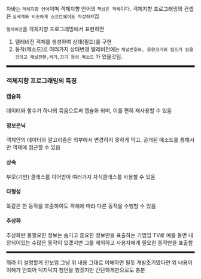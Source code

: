 자바는 `객체지향 언어`이며 객체지향 언어의 `핵심은 객체`이다.
객체지향 프로그래밍의 컨셉은 `실세계와 비슷하게 소프트웨어도 작성하자`임

`텔레비전`을 객체지향 프로그래밍에서 표현하면

1. 텔레비전 객체를 생성하여 상태(필드)를 구현
2. 동작(메소드)로 여러가지 상태변경
   텔레비전에는 `채널번호와, 음향크기의 필드가 있을것이고 채널전환,켜기,끄기 등의 메소드` 가 있을것임.

<hr style="height:5px">

### 객체지향 프로그래밍의 특징

#### 캡슐화

데이터와 함수가 하나의 묶음으로써 캡슐화 되며,
이를 편히 재사용할 수 있음

#### 정보은닉

객체안의 데이터와 알고리즘은 외부에서 변경하지 못하게 막고,
공개된 메소드를 통해서만 객체에 접근할 수 있음

#### 상속

부모(기반) 클래스를 이어받아 여러가지 자식클래스를 사용할 수 있음

#### 다형성

똑같은 한 동작을 호출하여도 객체에 따라 다른 동작을 수행할 수 있음

#### 추상화

추상화란 불필요한 정보는 숨기고 즁요한 정보만을 표출하는 기법임
TV로 예를 들면 내장되어있는 수많은 동작이 있겠지만
그를 제외하고 사용자에게 필요한 동작만을 표출함

<hr style="height:5px">

뭐라 더 설명할게 안보임
그냥 위 내용 그대로 이해하면 될듯
개발초기였다면 위 내용이 이해가 안되어 덕지덕지 첨언을 했겠지만
간단하게만으로도 충분
